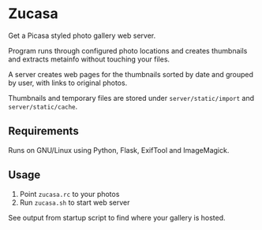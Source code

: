 # Zucasa

Get a Picasa styled photo gallery web server.

Program runs through configured photo locations and creates thumbnails and extracts metainfo without touching your files.

A server creates web pages for the thumbnails sorted by date and grouped by user, with links to original photos.

Thumbnails and temporary files are stored under `server/static/import` and `server/static/cache`. 

## Requirements

Runs on GNU/Linux using Python, Flask, ExifTool and ImageMagick.

## Usage

1. Point `zucasa.rc` to your photos
2. Run `zucasa.sh` to start web server

See output from startup script to find where your gallery is hosted.
